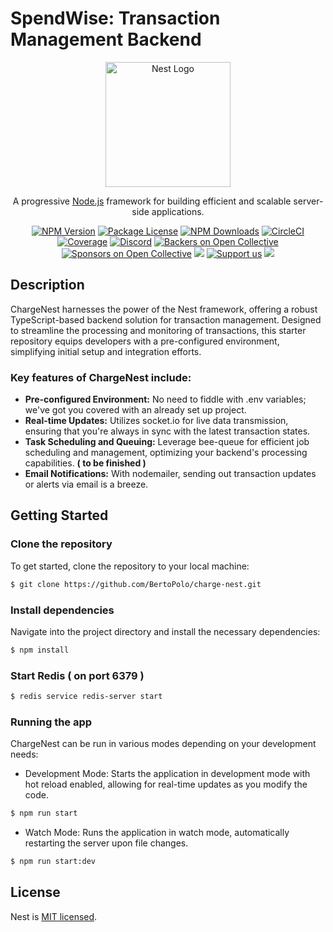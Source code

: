 # SpendWise: Transaction Management Backend

<p align="center">
  <a href="http://nestjs.com/" target="blank"><img src="https://nestjs.com/img/logo-small.svg" width="200" alt="Nest Logo" /></a>
</p>

[circleci-image]: https://img.shields.io/circleci/build/github/nestjs/nest/master?token=abc123def456
[circleci-url]: https://circleci.com/gh/nestjs/nest

  <p align="center">A progressive <a href="http://nodejs.org" target="_blank">Node.js</a> framework for building efficient and scalable server-side applications.</p>
    <p align="center">
<a href="https://www.npmjs.com/~nestjscore" target="_blank"><img src="https://img.shields.io/npm/v/@nestjs/core.svg" alt="NPM Version" /></a>
<a href="https://www.npmjs.com/~nestjscore" target="_blank"><img src="https://img.shields.io/npm/l/@nestjs/core.svg" alt="Package License" /></a>
<a href="https://www.npmjs.com/~nestjscore" target="_blank"><img src="https://img.shields.io/npm/dm/@nestjs/common.svg" alt="NPM Downloads" /></a>
<a href="https://circleci.com/gh/nestjs/nest" target="_blank"><img src="https://img.shields.io/circleci/build/github/nestjs/nest/master" alt="CircleCI" /></a>
<a href="https://coveralls.io/github/nestjs/nest?branch=master" target="_blank"><img src="https://coveralls.io/repos/github/nestjs/nest/badge.svg?branch=master#9" alt="Coverage" /></a>
<a href="https://discord.gg/G7Qnnhy" target="_blank"><img src="https://img.shields.io/badge/discord-online-brightgreen.svg" alt="Discord"/></a>
<a href="https://opencollective.com/nest#backer" target="_blank"><img src="https://opencollective.com/nest/backers/badge.svg" alt="Backers on Open Collective" /></a>
<a href="https://opencollective.com/nest#sponsor" target="_blank"><img src="https://opencollective.com/nest/sponsors/badge.svg" alt="Sponsors on Open Collective" /></a>
  <a href="https://paypal.me/kamilmysliwiec" target="_blank"><img src="https://img.shields.io/badge/Donate-PayPal-ff3f59.svg"/></a>
    <a href="https://opencollective.com/nest#sponsor"  target="_blank"><img src="https://img.shields.io/badge/Support%20us-Open%20Collective-41B883.svg" alt="Support us"></a>
  <a href="https://twitter.com/nestframework" target="_blank"><img src="https://img.shields.io/twitter/follow/nestframework.svg?style=social&label=Follow"></a>
</p>

## Description

ChargeNest harnesses the power of the Nest framework, offering a robust TypeScript-based backend solution for transaction management. Designed to streamline the processing and monitoring of transactions, this starter repository equips developers with a pre-configured environment, simplifying initial setup and integration efforts.

### Key features of ChargeNest include:

<ul>
  <li><b>Pre-configured Environment:</b> No need to fiddle with .env variables; we've got you covered with an already set up project.</li>
 <li> <b>Real-time Updates:</b> Utilizes socket.io for live data transmission, ensuring that you're always in sync with the latest transaction states.</li>
  <li><b>Task Scheduling and Queuing:</b> Leverage bee-queue for efficient job scheduling and management, optimizing your backend's processing capabilities. <b>( to be finished )</b></li>
  <li><b>Email Notifications:</b> With nodemailer, sending out transaction updates or alerts via email is a breeze.</li>
</ul>

## Getting Started

### Clone the repository

To get started, clone the repository to your local machine:

```bash
$ git clone https://github.com/BertoPolo/charge-nest.git
```

### Install dependencies

Navigate into the project directory and install the necessary dependencies:

```bash
$ npm install
```

### Start Redis ( on port 6379 )

```bash
$ redis service redis-server start
```

### Running the app

ChargeNest can be run in various modes depending on your development needs:

- Development Mode:
  Starts the application in development mode with hot reload enabled, allowing for real-time updates as you modify the code.

```bash
$ npm run start
```

- Watch Mode:
  Runs the application in watch mode, automatically restarting the server upon file changes.

```bash
$ npm run start:dev
```

## License

Nest is [MIT licensed](LICENSE).
